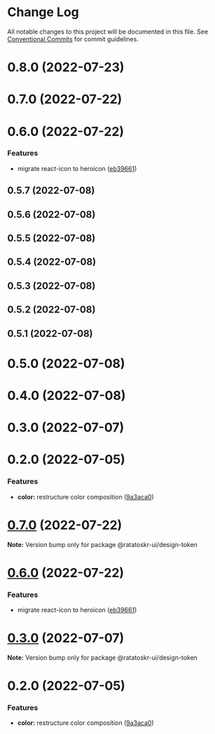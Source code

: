 # Change Log

All notable changes to this project will be documented in this file.
See [Conventional Commits](https://conventionalcommits.org) for commit guidelines.

# 0.8.0 (2022-07-23)



# 0.7.0 (2022-07-22)



# 0.6.0 (2022-07-22)


### Features

* migrate react-icon to heroicon ([eb39661](https://github.com/ratatoskr-ui/ratatoskr-ui/commit/eb39661e241bc6d565ad15eb5a64e90bee004413))



## 0.5.7 (2022-07-08)



## 0.5.6 (2022-07-08)



## 0.5.5 (2022-07-08)



## 0.5.4 (2022-07-08)



## 0.5.3 (2022-07-08)



## 0.5.2 (2022-07-08)



## 0.5.1 (2022-07-08)



# 0.5.0 (2022-07-08)



# 0.4.0 (2022-07-08)



# 0.3.0 (2022-07-07)



# 0.2.0 (2022-07-05)


### Features

* **color:** restructure color composition ([9a3aca0](https://github.com/ratatoskr-ui/ratatoskr-ui/commit/9a3aca0b8eda1322866db64907f76b8380104eca))





# [0.7.0](https://github.com/ratatoskr-ui/ratatoskr-ui/compare/v0.6.2...v0.7.0) (2022-07-22)

**Note:** Version bump only for package @ratatoskr-ui/design-token





# [0.6.0](https://github.com/ratatoskr-ui/ratatoskr-ui/compare/v0.5.7...v0.6.0) (2022-07-22)


### Features

* migrate react-icon to heroicon ([eb39661](https://github.com/ratatoskr-ui/ratatoskr-ui/commit/eb39661e241bc6d565ad15eb5a64e90bee004413))





# [0.3.0](https://github.com/ratatoskr-ui/ratatoskr-ui/compare/v0.2.0...v0.3.0) (2022-07-07)

**Note:** Version bump only for package @ratatoskr-ui/design-token





# 0.2.0 (2022-07-05)


### Features

* **color:** restructure color composition ([9a3aca0](https://github.com/ratatoskr-ui/ratatoskr-ui/commit/9a3aca0b8eda1322866db64907f76b8380104eca))
